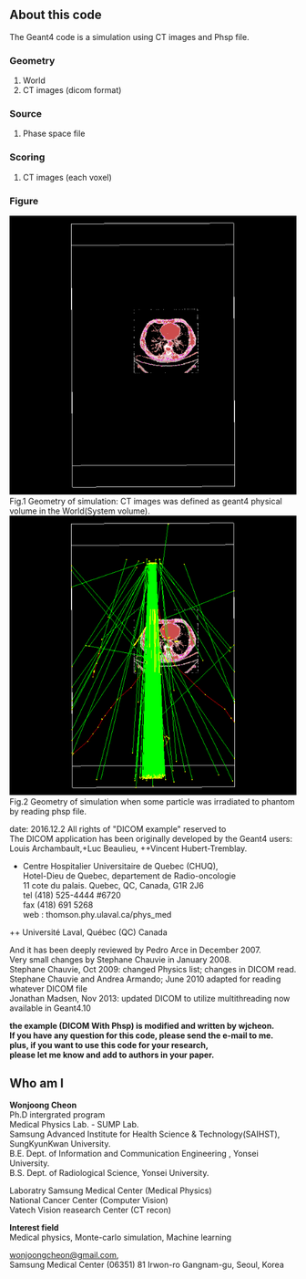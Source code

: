 ## About this code  
The Geant4 code is a simulation using CT images and Phsp file. 

### Geometry  
1) World  
2) CT images (dicom format)  
   
### Source   
1) Phase space file   

### Scoring    
1) CT images (each voxel)  


### Figure    
<img src = https://github.com/wjcheon/CT_DICOM_With_Phsp-Geant4/blob/master/CTDicom-Geometry-Geant4-wjcheon.png />  
Fig.1 Geometry of simulation: CT images was defined as geant4 physical volume in the World(System volume).  

<img src = https://github.com/wjcheon/CT_DICOM_With_Phsp-Geant4/blob/master/CTDicom-BeamOn-Geant4-wjcheon.png />
Fig.2 Geometry of simulation when some particle was irradiated to phantom by reading phsp file.  




date: 2016.12.2
All rights of "DICOM example" reserved to  
The DICOM application has been originally developed by the Geant4 users:  
Louis Archambault,+Luc Beaulieu, ++Vincent Hubert-Tremblay.  

+ Centre Hospitalier Universitaire de Quebec (CHUQ),  
Hotel-Dieu de Quebec, departement de Radio-oncologie  
11 cote du palais. Quebec, QC, Canada, G1R 2J6  
tel (418) 525-4444 #6720  
fax (418) 691 5268  
web : thomson.phy.ulaval.ca/phys_med   

++ Université Laval, Québec (QC) Canada  

And it has been deeply reviewed by Pedro Arce in December 2007.  
Very small changes by Stephane Chauvie in January 2008.  
Stephane Chauvie, Oct 2009: changed Physics list; changes in DICOM read.   
Stephane Chauvie and Andrea Armando; June 2010 adapted for reading  whatever DICOM file  
Jonathan Madsen, Nov 2013: updated DICOM to utilize multithreading now available in Geant4.10  

**the example (DICOM With Phsp) is modified and written by wjcheon.**  
**If you have any question for this code, please send the e-mail to me.**  
**plus, if you want to use this code for your research,**   
**please let me know and add to authors in your paper.**   




## Who am I 
**Wonjoong Cheon**  
Ph.D intergrated program  
Medical Physics Lab. - SUMP Lab.  
Samsung Advanced Institute for Health Science & Technology(SAIHST), SungKyunKwan University.  
B.E. Dept. of Information and Communication Engineering , Yonsei University.  
B.S. Dept. of Radiological Science, Yonsei University.  

Laboratry
Samsung Medical Center (Medical Physics)  
National Cancer Center (Computer Vision)  
Vatech Vision reasearch Center (CT recon)  

**Interest field**  
Medical physics, Monte-carlo simulation, Machine learning  

wonjoongcheon@gmail.com,   
Samsung Medical Center (06351) 81 Irwon-ro Gangnam-gu, Seoul, Korea
